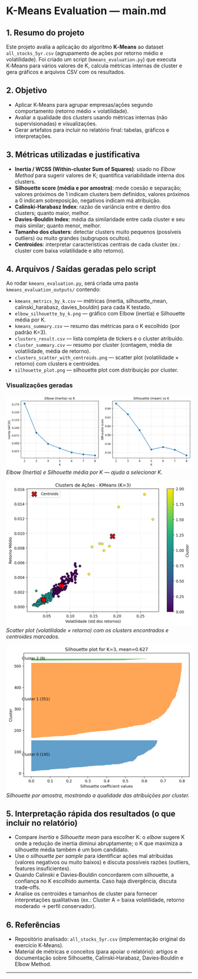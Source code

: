 # K-Means Evaluation — main.md

## 1. Resumo do projeto

Este projeto avalia a aplicação do algoritmo **K‑Means** ao dataset `all_stocks_5yr.csv` (agrupamento de ações por retorno médio e volatilidade). Foi criado um script (`kmeans_evaluation.py`) que executa K‑Means para vários valores de K, calcula métricas internas de cluster e gera gráficos e arquivos CSV com os resultados.

## 2. Objetivo

* Aplicar K‑Means para agrupar empresas/ações segundo comportamento (retorno médio × volatilidade).
* Avaliar a qualidade dos clusters usando métricas internas (não supervisionadas) e visualizações.
* Gerar artefatos para incluir no relatório final: tabelas, gráficos e interpretações.

## 3. Métricas utilizadas e justificativa

* **Inertia / WCSS (Within‑cluster Sum of Squares)**: usado no *Elbow Method* para sugerir valores de K; quantifica variabilidade interna dos clusters.
* **Silhouette score (média e por amostra)**: mede coesão e separação; valores próximos de 1 indicam clusters bem definidos, valores próximos a 0 indicam sobreposição, negativos indicam má atribuição.
* **Calinski‑Harabasz Index**: razão de variância entre e dentro dos clusters; quanto maior, melhor.
* **Davies‑Bouldin Index**: média da similaridade entre cada cluster e seu mais similar; quanto menor, melhor.
* **Tamanho dos clusters**: detectar clusters muito pequenos (possíveis outliers) ou muito grandes (subgrupos ocultos).
* **Centroides**: interpretar características centrais de cada cluster (ex.: cluster com baixa volatilidade e alto retorno).

## 4. Arquivos / Saídas geradas pelo script

Ao rodar `kmeans_evaluation.py`, será criada uma pasta `kmeans_evaluation_outputs/` contendo:

* `kmeans_metrics_by_k.csv` — métricas (inertia, silhouette_mean, calinski_harabasz, davies_bouldin) para cada K testado.
* `elbow_silhouette_by_k.png` — gráfico com Elbow (inertia) e Silhouette média por K.
* `kmeans_summary.csv` — resumo das métricas para o K escolhido (por padrão K=3).
* `clusters_result.csv` — lista completa de tickers e o cluster atribuído.
* `cluster_summary.csv` — resumo por cluster (contagem, média de volatilidade, média de retorno).
* `clusters_scatter_with_centroids.png` — scatter plot (volatilidade × retorno) com clusters e centroides.
* `silhouette_plot.png` — silhouette plot com distribuição por cluster.

### Visualizações geradas 

![Elbow e Silhouette](kmeans_evaluation_outputs/elbow_silhouette_by_k.png)
*Elbow (Inertia) e Silhouette média por K — ajuda a selecionar K.*

![Scatter com centroides](kmeans_evaluation_outputs/clusters_scatter_with_centroids.png)
*Scatter plot (volatilidade × retorno) com os clusters encontrados e centroides marcados.*

![Silhouette plot](kmeans_evaluation_outputs/silhouette_plot.png)
*Silhouette por amostra, mostrando a qualidade das atribuições por cluster.*


## 5. Interpretação rápida dos resultados (o que incluir no relatório)

* Compare *Inertia* e *Silhouette mean* para escolher K: o *elbow* sugere K onde a redução de inertia diminui abruptamente; o K que maximiza a silhouette média também é um bom candidato.
* Use o *silhouette per sample* para identificar ações mal atribuídas (valores negativos ou muito baixos) e discuta possíveis razões (outliers, features insuficientes).
* Quando Calinski e Davies‑Bouldin concordarem com silhouette, a confiança no K escolhido aumenta. Caso haja divergência, discuta trade‑offs.
* Analise os centroides e tamanhos de cluster para fornecer interpretações qualitativas (ex.: Cluster A = baixa volatilidade, retorno moderado → perfil conservador).


## 6. Referências

* Repositório analisado: `all_stocks_5yr.csv` (implementação original do exercício K‑Means).
* Material de métricas e conceitos (para apoiar o relatório): artigos e documentação sobre Silhouette, Calinski‑Harabasz, Davies‑Bouldin e Elbow Method.

---

